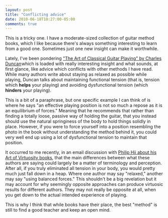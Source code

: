 ```yaml
---
layout: post
title: "Conflicting advice"
date: 2010-06-18T10:27:00-05:00
comments: true
---
```


This is a tricky one. I have a moderate-sized collection of guitar method books, which I like because there's always something interesting to learn from a good one. Sometimes just one new insight can make it worthwhile. 

Lately, I've been pondering <a href="http://www.amazon.com/Art-Classical-Guitar-Playing/dp/0874870798?ie=UTF8&amp;tag=willisguitabl-20&amp;link_code=btl&amp;camp=213689&amp;creative=392969" target="_blank">"The Art of Classical Guitar Playing" by Charles Duncan</a><img alt="" border="0" height="1" src="http://www.assoc-amazon.com/e/ir?t=willisguitabl-20&amp;l=btl&amp;camp=213689&amp;creative=392969&amp;o=1&amp;a=0874870798" style="border: medium none ! important; margin: 0px ! important; padding: 0px ! important;" width="1" />which is loaded with really interesting insight and what sounds, at first glance, like advice which conflicts with other methods I have read. While many authors write about staying as relaxed as possible while playing, Duncan talks about maintaining functional tension (that is, tension which **helps**  your playing) and avoiding dysfunctional tension (which **hinders** your playing).

This is a bit of a paraphrase, but one specific example I can think of is where he says "an effective playing position is not so much a repose as it is an equilibrium of forces." Meaning that he recommends that rather than finding a totally loose, passive way of holding the guitar, that you instead should use the natural springiness of the body to hold things solidly in place. However, if you were to force yourself into a position resembling the photo in the book without understanding the method behind it, you could very well end up using a lot of dysfunctional tension to maintain that position.

It occurred to me recently, in an email discussion with <a href="http://philiphii.com/">Philip Hii about his Art of Virtuosity books</a>, that the main differences between what these authors are saying could largely be a matter of terminology and perception. After all, if you truly eliminated all tension in your body, you would pretty much just fall down in a heap. Where one author may say "relaxed," another may say "using balanced forces." This shouldn't be a big revelation but it may account for why seemingly opposite approaches can produce virtuosic results for different authors. They may not really be opposite at all, when you get down to the actual intended experience of playing.

This is why I think that while books have their place, the best "method" is still to find a good teacher and keep an open mind.

